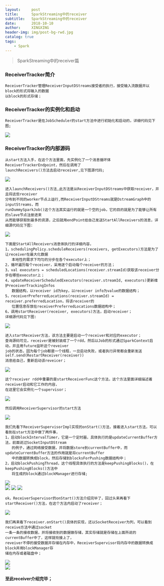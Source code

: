 ```yaml
---
layout:     post
title:      SparkStreaming中的receiver
subtitle:   SparkStreaming中的receiver
date:       2018-10-10
author:     XINGXING
header-img: img/post-bg-rwd.jpg
catalog: true
tags:
    - Spark
---
```


>
>SparkStreaming中的receiver篇
> 

### ReceiverTracker简介
    ReceiverTracker管理ReceiverInputDStreams接受者的执行，接受输入流数据并以block的形式将输入的数据
    以block的形式存储；

### ReceiverTracker的实例化和启动
    ReceiverTracker是在JobScheduler的start方法中进行初始化和启动的，详细代码见下图;

![](https://ws2.sinaimg.cn/large/006tNbRwly1fw2z8mgh7bj31kw0vxjtg.jpg)

### ReceiverTracker的内部源码
    从start方法入手，在这个方法里面，先实例化了一个消息循环体ReceiverTrackerEndpoint，然后在调用了
    launchReceivers()方法去启动receiver,见下图源代码;

![](https://ws2.sinaimg.cn/large/006tNbRwly1fw34yq04yuj318w0j8wfc.jpg) 
    
    进入launchReceivers()方法,此方法是从ReceiverInputDStreams中获取receiver，并且将这些receiver
    分布到不同的worker节点上运行,而ReceiverInputDStreams就是DstreamGraph中的inputStreams，而
    runDummySparkJob()这个方法其实运行的就是一个空的job，它的目的就是为了能够让所有的slave节点注册进来
    从而能够获取到最多的资源，之后就用endPoint给自己发送StartAllReceivers的消息，详细源代码见下图:

![](https://ws1.sinaimg.cn/large/006tNbRwly1fw351w4z4zj31260g8t99.jpg)   
    
    下面是StartAllReceivers消息体执行的详细内容，
    1，schedulingPolicy.scheduleReceivers(receivers, getExecutors)方法是为了让receiver在最大化数据
       本地性的需求下均匀的分步在各个executor上；
    2，循环遍历每个receiver，采用逐个启动每个receiver的方法；
    3，val executors = scheduledLocations(receiver.streamId)获取该receiver分步在哪些executor上；
    4，updateReceiverScheduledExecutors(receiver.streamId, executors)更新维护receiverTrackingInfos
       数据结构，以receiver id为key，以receiver info为value的数据结构；
    5，receiverPreferredLocations(receiver.streamId) = receiver.preferredLocation，将该receiver的
       位置信息存放在receiverPreferredLocations数据结构中；
    6，调用startReceiver(receiver, executors)方法，启动receiver；
    详细源代码见下图:

![](https://ws3.sinaimg.cn/large/006tNbRwly1fw35cnvhwwj31kc0dmgmf.jpg)

    进入startReceiver方法，该方法主要是启动一个receiver和对应的executor；
    查询源码可见，receiver是被封装成了一个rdd，然后以Job的形式通过SparkContext启动，并且用future监听这个reveiver 
    job的状态，因为每个job都是一个线程，一旦启动失败，或者执行异常都会重新发送self.send(RestartReceiver(receiver))
    消息给自己，重新启动该reveicer；

![](https://ws3.sinaimg.cn/large/006tNbRwly1fw363ki62ij31eo14g77c.jpg)

    这个receiver rdd中重要的是startReceiverFunc这个方法，这个方法里面详细描述着receiver启动和它工作的内容，
    在这里它会实例化一个supervisor；

![](https://ws1.sinaimg.cn/large/006tNbRwly1fw36daeznwj31bi0pimyg.jpg)    
    
    然后调用ReceiverSupervisor的start方法    

![](https://ws1.sinaimg.cn/large/006tNbRwly1fw36h5ybs7j30vm07e0sp.jpg)   

    我们先看下ReceiverSupervisorImpl实现的onStart()方法，接着进入start方法，可以看到在start方法中做了两件事，
    1，启动blockIntervalTimer，它是一个定时器，具体执行的是updateCurrentBuffer方法，前面说过SocketInputDStream
       的例子，通过网络接受数据，并将数据store到currentBuffer中，而updateCurrentBuffer方法的作用就是将currentBuffer
       中的数据转换成block，然后存储到blocksForPushing数据结构中；
    2，启动blockPushingThread，这个线程具体执行的方法是keepPushingBlocks()，在keepPushingBlocks()方法中
       将生成的block通过blockManager进行存储;

![](https://ws1.sinaimg.cn/large/006tNbRwgy1fw36js1psgj319u04s74c.jpg)   
![](https://ws3.sinaimg.cn/large/006tNbRwgy1fw36l37x6uj31ii0h2wfa.jpg)
![](https://ws3.sinaimg.cn/large/006tNbRwgy1fw36pef9wpj318o0wmmz2.jpg)
![](https://ws1.sinaimg.cn/large/006tNbRwly1fw372ekuhhj31kw12rq58.jpg)

    ok，ReceiverSupervisor的onStart()方法介绍完毕了，回过头来再看下startReceiver()方法，在这个方法内启动了receiver；

![](https://ws4.sinaimg.cn/large/006tNbRwly1fw37606iasj31kg0n00to.jpg)   
     
    我们再来看下receiver.onStart()具体的实现，还以SocketReceiver为列，可以看到receive方法中通过socket
    一条一条的接收数据，并将接收到的数据做存储，其实存储就是存储在上面所说的currentBuffer中了，这样就衔接上了，
    reveiver不停的接受数据并存储在内存中，ReceiverSupervisor将内存中的数据转换成block并用blockManager存
    储在内存或者磁盘中；

![](https://ws4.sinaimg.cn/large/006tNbRwly1fw3796cxrwj312g0a4q36.jpg)  
![](https://ws2.sinaimg.cn/large/006tNbRwly1fw37afts3oj31ak13ggni.jpg)
     
 
 #### 至此receiver介绍完毕；    
